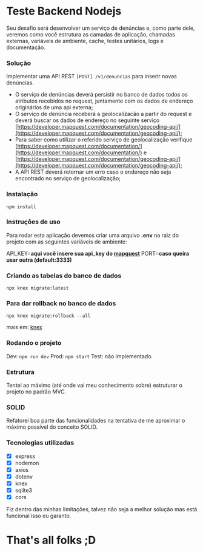 # Teste Backend Nodejs

Seu desafio será desenvolver um serviço de denúncias e, como parte dele, veremos como você estrutura as camadas de aplicação, chamadas externas, variáveis de ambiente, cache, testes unitários, logs e documentação.

### Solução

Implementar uma API REST `[POST] /v1/denuncias` para inserir novas denúncias.

- O serviço de denúncias deverá persistir no banco de dados todos os atributos recebidos no request, juntamente com os dados de endereço originários de uma api externa;
- O serviço de denúncia receberá a geolocalizacão a partir do request e deverá buscar os dados de endereço no seguinte serviço [https://developer.mapquest.com/documentation/geocoding-api/](https://developer.mapquest.com/documentation/geocoding-api/);
- Para saber como utilizar o referido serviço de geolocalização verifique [https://developer.mapquest.com/documentation/](https://developer.mapquest.com/documentation/) e [https://developer.mapquest.com/documentation/geocoding-api/](https://developer.mapquest.com/documentation/geocoding-api/);
- A API REST deverá retornar um erro caso o endereço não seja encontrado no serviço de geolocalização;

### Instalação

`npm install`

### Instruções de uso

Para rodar esta aplicação devemos criar uma arquivo **.env** na raiz do projeto com as seguintes variáveis de ambiente:

API_KEY=**aqui você insere sua api_key do [mapquest](https://developer.mapquest.com/documentation/geocoding-api/)**
PORT=**caso queira usar outra (default:3333)**

### Criando as tabelas do banco de dados

`npx knex migrate:latest`

### Para dar rollback no banco de dados

`npx knex migrate:rollback --all`

mais em: [knex](http://knexjs.org/)

### Rodando o projeto

Dev: `npm run dev`
Prod: `npm start`
Test: não implementado.

### Estrutura

Tentei ao máximo (até onde vai meu conhecimento sobre) estruturar o projeto no padrão MVC.

### SOLID

Refatorei boa parte das funcionalidades na tentativa de me aproximar o máximo possível do conceito SOLID.

### Tecnologias utilizadas

- [x] express
- [x] nodemon
- [x] axios
- [x] dotenv
- [x] knex
- [x] sqlite3
- [x] cors

Fiz dentro das minhas limitações, talvez não seja a melhor solução mas está funcional isso eu garanto.

# That's all folks ;D
